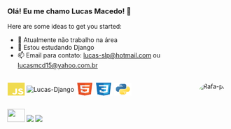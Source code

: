 ### Olá! Eu me chamo Lucas Macedo! 👋


Here are some ideas to get you started:

- 🔭 Atualmente não trabalho na área
- 🌱 Estou estudando Django
- 📫 Email para contato: lucas-slp@hotmail.com ou lucasmcd15@yahoo.com.br



<div style="display: inline_block"><br>
  <img align="center" alt="Lucas-Js" height="30" width="40" src="https://raw.githubusercontent.com/devicons/devicon/master/icons/javascript/javascript-plain.svg">
  <img align="center" alt="Lucas-Django" height="30" width="40" src="https://www.svgrepo.com/show/353657/django-icon.svg">
  <img align="center" alt="Lucas-HTML" height="30" width="40" src="https://raw.githubusercontent.com/devicons/devicon/master/icons/html5/html5-original.svg">
  <img align="center" alt="Lucas-CSS" height="30" width="40" src="https://raw.githubusercontent.com/devicons/devicon/master/icons/css3/css3-original.svg">
  <img align="center" alt="Lucas-Python" height="30" width="40" src="https://raw.githubusercontent.com/devicons/devicon/master/icons/python/python-original.svg">
  <img align="right" alt="Rafa-pic" height="150" style="border-radius:50px;" 
</div>
  
  ##
 
<div> 
  <a href="https://github.com/lucasMacedo15"><img height="30" width="40" src="https://git-scm.com/images/logos/downloads/Git-Icon-1788C.png" target="_blank"></a>
  <a href = "mailto:lucas-slp@hotmail.com"><img src="https://img.shields.io/badge/-Gmail-%23333?style=for-the-badge&logo=gmail&logoColor=white" target="_blank"></a>
  <a href="https://www.linkedin.com/in/lucas-macedo-875835203/" target="_blank"><img src="https://img.shields.io/badge/-LinkedIn-%230077B5?style=for-the-badge&logo=linkedin&logoColor=white" target="_blank"></a> 
  
</div>
